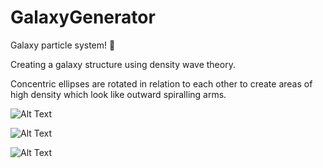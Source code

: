 # GalaxyGenerator

Galaxy particle system! 🌌

Creating a galaxy structure using density wave theory. 

Concentric ellipses are rotated in relation to each other to create areas of high density which look like outward spiralling arms.

![Alt Text](https://thumbs.gfycat.com/RingedMistyCottonmouth-size_restricted.gif)
 
![Alt Text](https://thumbs.gfycat.com/WaryIllegalGosling-size_restricted.gif)

![Alt Text](https://imgur.com/a/b5Ck0UN)
